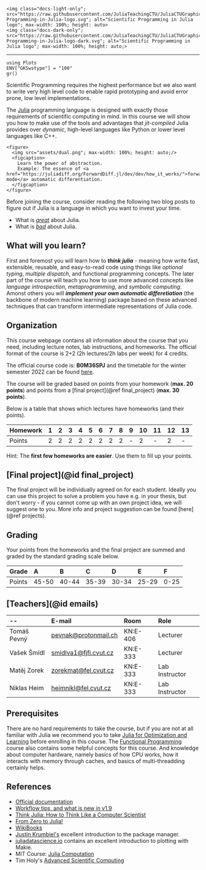 ```@raw html
<img class="docs-light-only"; src="https://raw.githubusercontent.com/JuliaTeachingCTU/JuliaCTUGraphics/master/logo/Scientific-Programming-in-Julia-logo.svg"; alt="Scientific Programming in Julia logo"; max-width: 100%; height: auto>
<img class="docs-dark-only"; src="https://raw.githubusercontent.com/JuliaTeachingCTU/JuliaCTUGraphics/master/logo/Scientific-Programming-in-Julia-logo-dark.svg"; alt="Scientific Programming in Julia logo"; max-width: 100%; height: auto;>
```

---

```@setup grsetup
using Plots
ENV["GKSwstype"] = "100"
gr()
```

Scientific Programming requires the highest performance but we also want to
write very high level code to enable rapid prototyping and avoid error prone,
low level implementations.

The [Julia](https://docs.julialang.org/en/v1/) programming language is designed
with exactly those requirements of scientific computing in mind.  In this
course we will show you how to make use of the tools and advantages that
*jit-compiled* Julia provides over *dynamic*, high-level languages like Python
or lower level languages like C++.


```@raw html
<figure>
  <img src="assets/dual.png"; max-width: 100%; height: auto;/>
  <figcaption>
    Learn the power of abstraction.
    Example: The essence of <a href="https://juliadiff.org/ForwardDiff.jl/dev/dev/how_it_works/">forward mode</a> automatic differentiation.
  </figcaption>
</figure>
```

Before joining the course, consider reading the following two blog posts to figure out if Julia is
a language in which you want to invest your time.
- What is [*great*](https://viralinstruction.com/posts/goodjulia/) about Julia.
- What is [*bad*](https://viralinstruction.com/posts/badjulia/) about Julia.


## What will you learn?

First and foremost you will learn how to _**think julia**_ - meaning how write
fast, extensible, reusable, and easy-to-read code using things like *optional
typing*, *multiple dispatch*, and functional programming concepts.  The later
part of the course will teach you how to use more advanced concepts like
*language introspection*, *metaprogramming*, and *symbolic computing*.
Amonst others you will _**implement your own automatic differetiation**_ (the
backbone of modern machine learning) package based on these advanced techniques
that can transform intermediate representations of Julia code.


## Organization

This course webpage contains all information about the course that you need,
including lecture notes, lab instructions, and homeworks. The official format
of the course is 2+2 (2h lectures/2h labs per week) for 4 credits.

The official course code is: **B0M36SPJ** and the timetable for the winter semester
2022 can be found [here](https://fel.cvut.cz/cz/education/rozvrhy-ng.B221/public/html/predmety/69/85/p6985906.html).

The course will be graded based on points from your homework (**max. 20 points**)
and points from a [final project](@ref final_project) (**max. 30 points**).

Below is a table that shows which lectures have homeworks (and their points).

| Homework | 1   | 2   | 3   | 4   | 5   | 6   | 7   | 8   | 9   | 10  | 11  | 12  | 13  |
| :--      | :-- | :-- | :-- | :-- | :-- | :-- | :-- | :-- | :-- | :-- | :-- | :-- | :-- |
| Points   | 2   | 2   | 2   | 2   | 2   | 2   | 2   | 2   | -   | 2   | -   | 2   | -   |

Hint: The **first few homeworks are easier**. Use them to fill up your points.


## [Final project](@id final_project)

The final project will be individually agreed on for each student. Ideally you
can use this project to solve a problem you have e.g. in your thesis, but don't
worry - if you cannot come up with an own project idea, we will suggest one to
you. More info and project suggestion can be found [here](@ref projects).


## Grading

Your points from the homeworks and the final project are summed and graded by
the standard grading scale below.

| Grade  | A     | B     | C     | D     | E     | F    |
| :--    | :--   | :--   | :--   | :--   | :--   | :--  |
| Points | 45-50 | 40-44 | 35-39 | 30-34 | 25-29 | 0-25 |


## [Teachers](@id emails)

| --          | E-mail                                                     | Room     | Role           |
| :--         | :--                                                        | :--      | :--            |
| Tomáš Pevný | [pevnak@protonmail.ch](mailto:pevnak@protonmail.ch)        | KN:E-406 | Lecturer       |
| Vašek Šmídl | [smidlva1@fjfi.cvut.cz](mailto:smidlva1@fjfi.cvut.cz)      | KN:E-333 | Lecturer       |
| Matěj Zorek  | [zorekmat@fel.cvut.cz](mailto:zorekmat@fel.cvut.cz)       | KN:E-333 | Lab Instructor |
| Niklas Heim | [heimnikl@fel.cvut.cz](mailto:heimnikl@fel.cvut.cz)        | KN:E-333 | Lab Instructor |


## Prerequisites

There are no hard requirements to take the course, but if you are not at all familiar
with Julia we recommend you to take [Julia for Optimization and Learning](https://github.com/JuliaTeachingCTU/Julia-for-Optimization-and-Learning) before enrolling in this course. The [Functional Programming](https://cw.fel.cvut.cz/b202/courses/fup/start) course also contains
some helpful concepts for this course. And knowledge about computer hardware, namely basics of how CPU works, how it interacts with memory through caches, and basics of multi-threadding certainly helps.

## References

- [Official documentation](https://docs.julialang.org/en/v1/)
- [Workflow tips, and what is new in v1.9](https://www.youtube.com/watch?v=qM9NtiYlXck)
- [Think Julia: How to Think Like a Computer Scientist](https://benlauwens.github.io/ThinkJulia.jl/latest/book.html#chap01)
- [From Zero to Julia!](https://techytok.com/from-zero-to-julia/)
- [WikiBooks](https://en.wikibooks.org/wiki/Introducing_Julia)
- [Justin Krumbiel's](https://jkrumbiegel.com/pages/2022-08-26-pkg-introduction/) excellent introduction to the package manager.
- [juliadatascience.io](https://juliadatascience.io) contains an excellent introduction to plotting with Makie.
- MIT Course: [Julia Computation](https://github.com/mitmath/JuliaComputation)
- Tim Holy's [Advanced Scientific Computing](https://github.com/timholy/AdvancedScientificComputing)
